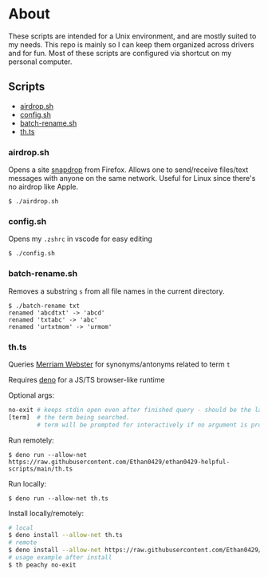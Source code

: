 # About

These scripts are intended for a Unix environment, and are mostly suited to my needs. This repo is mainly so I can keep them organized across drivers and for fun. Most of these scripts are configured via shortcut on my personal computer.

## Scripts

- [airdrop.sh](airdrop.sh)
- [config.sh](config.sh)
- [batch-rename.sh](batch-rename.sh)
- [th.ts](th.ts)

### airdrop.sh

Opens a site [snapdrop](https://snapdrop.net/#) from Firefox. Allows one to send/receive files/text messages with anyone on the same network. Useful for Linux since there's no airdrop like Apple.

```
$ ./airdrop.sh
```

### config.sh

Opens my `.zshrc` in vscode for easy editing

```
$ ./config.sh
```

### batch-rename.sh

Removes a substring `s` from all file names in the current directory.

```
$ ./batch-rename txt
renamed 'abcdtxt' -> 'abcd'
renamed 'txtabc' -> 'abc'
renamed 'urtxtmom' -> 'urmom'
```

### th.ts

Queries [Merriam Webster](https://www.merriam-webster.com) for synonyms/antonyms related to term `t`

Requires [deno](https://deno.land/manual@v1.25.3/getting_started/installation) for a JS/TS browser-like runtime

Optional args:

```bash
no-exit # keeps stdin open even after finished query - should be the last arg
[term]  # the term being searched.
        # term will be prompted for interactively if no argument is provided
```

Run remotely:

```
$ deno run --allow-net https://raw.githubusercontent.com/Ethan0429/ethan0429-helpful-scripts/main/th.ts
```

Run locally:

```
$ deno run --allow-net th.ts
```

Install locally/remotely:

```bash
# local
$ deno install --allow-net th.ts
# remote
$ deno install --allow-net https://raw.githubusercontent.com/Ethan0429/ethan0429-helpful-scripts/main/th.ts
# usage example after install
$ th peachy no-exit
```
